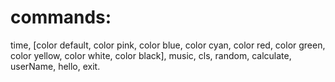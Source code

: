 # commands:
  time,
  [color default, color pink, color blue, color cyan, color red, color green, color yellow, color white, color black],
  music,
  cls,
  random,
  calculate,
  userName,
  hello,
  exit.
